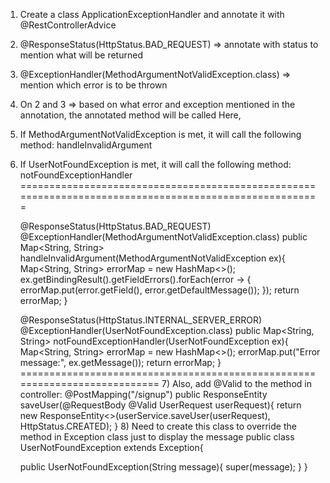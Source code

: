 1) Create a class ApplicationExceptionHandler and annotate it with @RestControllerAdvice
2) @ResponseStatus(HttpStatus.BAD_REQUEST) => annotate with status to mention what will be returned
3) @ExceptionHandler(MethodArgumentNotValidException.class) => mention which error is to be thrown
4) On 2 and 3 => based on what error and exception mentioned in the annotation, the annotated method will be called
Here, 
5) If MethodArgumentNotValidException is met, it will call the following method: handleInvalidArgument
6) If UserNotFoundException is met, it will call the following method: notFoundExceptionHandler
=======================================================================================================

    @ResponseStatus(HttpStatus.BAD_REQUEST)
    @ExceptionHandler(MethodArgumentNotValidException.class)
    public Map<String, String> handleInvalidArgument(MethodArgumentNotValidException ex){
        Map<String, String> errorMap = new HashMap<>();
        ex.getBindingResult().getFieldErrors().forEach(error -> {
    errorMap.put(error.getField(), error.getDefaultMessage());
    });
    return errorMap;
    }

    @ResponseStatus(HttpStatus.INTERNAL_SERVER_ERROR)
    @ExceptionHandler(UserNotFoundException.class)
    public Map<String, String> notFoundExceptionHandler(UserNotFoundException ex){
        Map<String, String> errorMap = new HashMap<>();
            errorMap.put("Error message:", ex.getMessage());
        return errorMap;
    } 
===========================================================================
   7) Also, add @Valid to the method in controller:
      @PostMapping("/signup")
      public ResponseEntity<User> saveUser(@RequestBody @Valid UserRequest userRequest){
        return new ResponseEntity<>(userService.saveUser(userRequest), HttpStatus.CREATED);
      }
   8) Need to create this class to override the method in Exception class just to display the message
      public class UserNotFoundException extends Exception{

      public UserNotFoundException(String message){
      super(message);
      }
      }
